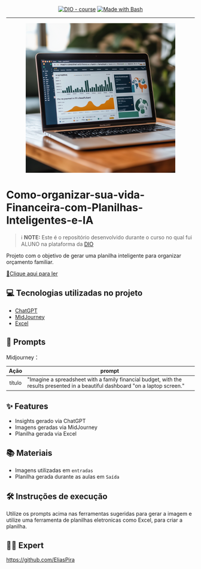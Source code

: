 <p align="center">
<a href="https://dio.me/"><img src="https://img.shields.io/badge/DIO-Course-28DA77?logo=youtube" alt="DIO - course"></a>
<a href="https://www.gnu.org/software/bash/" title="Go to Bash homepage"><img src="https://img.shields.io/badge/Prompt-Project-blue?logo=gnu-bash&amp;logoColor=white" alt="Made with Bash"></a></p>

-------


<p align="center">
<img width="400"
    src="Entradas/Plan_Laptop.png"
>
</p>

# Como-organizar-sua-vida-Financeira-com-Planilhas-Inteligentes-e-IA


 > ℹ️ **NOTE:** Este é o repositório desenvolvido durante o curso no qual fui ALUNO na plataforma da [DIO](https://dio.me)

Projeto com o objetivo de gerar uma planilha inteligente para organizar orçamento familiar.

<a href="https://1drv.ms/x/c/c7138c90b86afe76/Ech8IcFycnpEr232nWQpduQBl2YBQlP3tXyIwtCp9d_p8Q?e=efAfu4"> 📕Clique aqui para ler</a>

## 💻 Tecnologias utilizadas no projeto

- [ChatGPT](https://chat.openai.com/) 
- [MidJourney](https://www.midjourney.com/app/)
- [Excel](https://www.microsoft.com/en/microsoft-365/excel)

## 🧠 Prompts

Midjourney：

|  Ação  | prompt                                                                                 |
| :----: | -------------------------------------------------------------------------------------- |
| título | "Imagine a spreadsheet with a family financial budget, with the results presented in a beautiful dashboard "on a laptop screen." |

## ✨ Features

- Insights gerado via ChatGPT
- Imagens geradas via MidJourney
- Planilha gerada via Excel

## 📚 Materiais

- Imagens utilizadas em `entradas`
- Planilha gerada durante as aulas em `Saída`

## 🛠️ Instruções de execução

Utilize os prompts acima nas ferramentas sugeridas para gerar a imagem e utilize uma ferramenta de planilhas eletronicas como Excel, para criar a planilha.

## 👨‍💻 Expert
https://github.com/EliasPira

